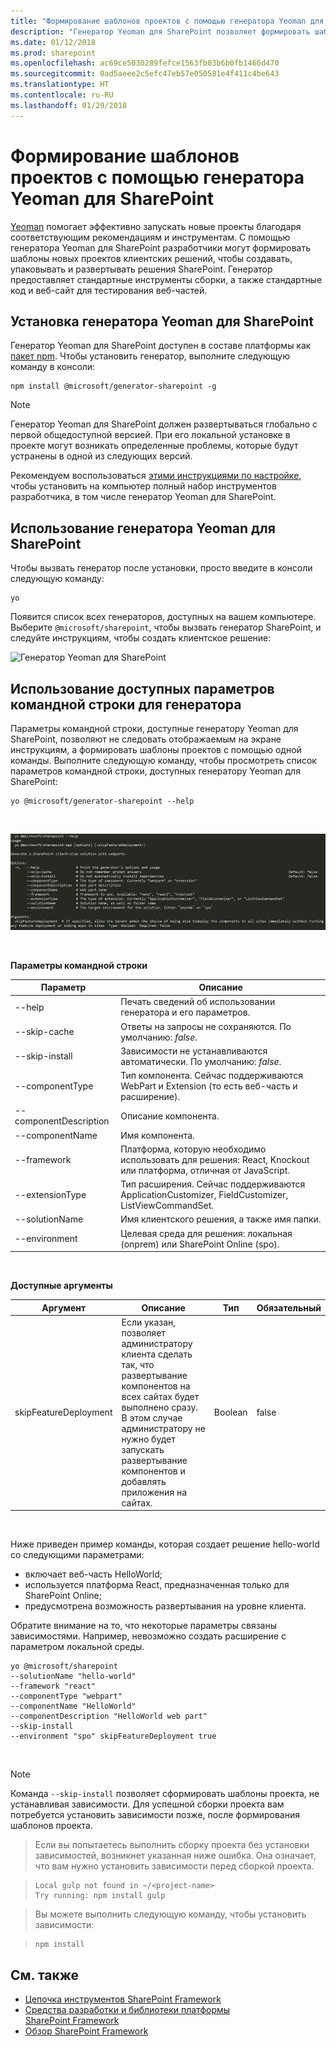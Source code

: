 ```yaml
---
title: "Формирование шаблонов проектов с помощью генератора Yeoman для SharePoint"
description: "Генератор Yeoman для SharePoint позволяет формировать шаблоны новых проектов клиентских решений, чтобы создавать, упаковывать и развертывать решения SharePoint."
ms.date: 01/12/2018
ms.prod: sharepoint
ms.openlocfilehash: ac69ce5030289fefce1563fb03b6b0fb1466d470
ms.sourcegitcommit: 0ad5aeee2c5efc47eb57e050581e4f411c4be643
ms.translationtype: HT
ms.contentlocale: ru-RU
ms.lasthandoff: 01/29/2018
---
```

# <a name="scaffold-projects-by-using-yeoman-sharepoint-generator"></a>Формирование шаблонов проектов с помощью генератора Yeoman для SharePoint

[Yeoman](http://yeoman.io/) помогает эффективно запускать новые проекты благодаря соответствующим рекомендациям и инструментам. С помощью генератора Yeoman для SharePoint разработчики могут формировать шаблоны новых проектов клиентских решений, чтобы создавать, упаковывать и развертывать решения SharePoint. Генератор предоставляет стандартные инструменты сборки, а также стандартные код и веб-сайт для тестирования веб-частей.

## <a name="install-the-yeoman-sharepoint-generator"></a>Установка генератора Yeoman для SharePoint

Генератор Yeoman для SharePoint доступен в составе платформы как [пакет npm](https://www.npmjs.com/package/@microsoft/generator-sharepoint). Чтобы установить генератор, выполните следующую команду в консоли:

```
npm install @microsoft/generator-sharepoint -g
```

> [!NOTE] 
> Генератор Yeoman для SharePoint должен развертываться глобально с первой общедоступной версией. При его локальной установке в проекте могут возникать определенные проблемы, которые будут устранены в одной из следующих версий.

Рекомендуем воспользоваться [этими инструкциями по настройке](../set-up-your-development-environment.md), чтобы установить на компьютер полный набор инструментов разработчика, в том числе генератор Yeoman для SharePoint. 

## <a name="use-the-yeoman-sharepoint-generator"></a>Использование генератора Yeoman для SharePoint

Чтобы вызвать генератор после установки, просто введите в консоли следующую команду:

```
yo
```

Появится список всех генераторов, доступных на вашем компьютере. Выберите `@microsoft/sharepoint`, чтобы вызвать генератор SharePoint, и следуйте инструкциям, чтобы создать клиентское решение:

![Генератор Yeoman для SharePoint](../../images/yeoman-sp-generator.png)


## <a name="use-available-command-line-options-for-the-generator"></a>Использование доступных параметров командной строки для генератора

Параметры командной строки, доступные генератору Yeoman для SharePoint, позволяют не следовать отображаемым на экране инструкциям, а формировать шаблоны проектов с помощью одной команды. Выполните следующую команду, чтобы просмотреть список параметров командной строки, доступных генератору Yeoman для SharePoint:

```
yo @microsoft/generator-sharepoint --help
```

<br/>

![Параметры командной строки, доступные генератору Yeoman для SharePoint](../../images/yeoman-sp-cmdline-options.png)

<br/>

**Параметры командной строки**

Параметр | Описание 
-----|------
--help|Печать сведений об использовании генератора и его параметров.
--skip-cache|Ответы на запросы не сохраняются. По умолчанию: *false*.
--skip-install|Зависимости не устанавливаются автоматически. По умолчанию: *false*.
--componentType|Тип компонента. Сейчас поддерживаются WebPart и Extension (то есть веб-часть и расширение).
--componentDescription|Описание компонента.
--componentName|Имя компонента.
--framework|Платформа, которую необходимо использовать для решения: React, Knockout или платформа, отличная от JavaScript.
--extensionType|Тип расширения. Сейчас поддерживаются ApplicationCustomizer, FieldCustomizer, ListViewCommandSet.
--solutionName|Имя клиентского решения, а также имя папки.
--environment|Целевая среда для решения: локальная (onprem) или SharePoint Online (spo).

<br/>

**Доступные аргументы**

Аргумент | Описание | Тип | Обязательный |
-- | -- | -- | -- |
skipFeatureDeployment | Если указан, позволяет администратору клиента сделать так, что развертывание компонентов на всех сайтах будет выполнено сразу. В этом случае администратору не нужно будет запускать развертывание компонентов и добавлять приложения на сайтах. | Boolean | false | 

<br/>

Ниже приведен пример команды, которая создает решение hello-world со следующими параметрами:
- включает веб-часть HelloWorld; 
- используется платформа React, предназначенная только для SharePoint Online; 
- предусмотрена возможность развертывания на уровне клиента.

Обратите внимание на то, что некоторые параметры связаны зависимостями. Например, невозможно создать расширение с параметром локальной среды.

```
yo @microsoft/sharepoint 
--solutionName "hello-world" 
--framework "react" 
--componentType "webpart" 
--componentName "HelloWorld" 
--componentDescription "HelloWorld web part" 
--skip-install 
--environment "spo" skipFeatureDeployment true
```

<br/>

> [!NOTE]
> Команда `--skip-install` позволяет сформировать шаблоны проекта, не устанавливая зависимости. Для успешной сборки проекта вам потребуется установить зависимости позже, после формирования шаблонов проекта. 

> Если вы попытаетесь выполнить сборку проекта без установки зависимостей, возникнет указанная ниже ошибка. Она означает, что вам нужно установить зависимости перед сборкой проекта.

> ```
> Local gulp not found in ~/<project-name>
> Try running: npm install gulp
> ```

> Вы можете выполнить следующую команду, чтобы установить зависимости:

> ```
> npm install
> ```


## <a name="see-also"></a>См. также

- [Цепочка инструментов SharePoint Framework](sharepoint-framework-toolchain.md)
- [Средства разработки и библиотеки платформы SharePoint Framework](../tools-and-libraries.md)
- [Обзор SharePoint Framework](../sharepoint-framework-overview.md)
